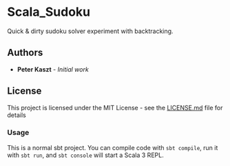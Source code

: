 # Scala_Sudoku

Quick & dirty sudoku solver experiment with backtracking.

## Authors

* **Peter Kaszt** - *Initial work*

## License

This project is licensed under the MIT License - see the [LICENSE.md](LICENSE.MD) file for details

### Usage

This is a normal sbt project. You can compile code with `sbt compile`, run it with `sbt run`, and `sbt console` will start a Scala 3 REPL.
